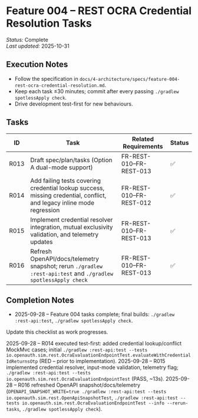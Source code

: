 # Feature 004 – REST OCRA Credential Resolution Tasks

_Status:_ Complete  
_Last updated:_ 2025-10-31

## Execution Notes
- Follow the specification in `docs/4-architecture/specs/feature-004-rest-ocra-credential-resolution.md`.
- Keep each task ≤30 minutes; commit after every passing `./gradlew spotlessApply check`.
- Drive development test-first for new behaviours.

## Tasks
| ID | Task | Related Requirements | Status |
|----|------|----------------------|--------|
| R013 | Draft spec/plan/tasks (Option A dual-mode support) | FR-REST-010–FR-REST-013 | ✅ |
| R014 | Add failing tests covering credential lookup success, missing credential, conflict, and legacy inline mode regression | FR-REST-010–FR-REST-012 | ✅ |
| R015 | Implement credential resolver integration, mutual exclusivity validation, and telemetry updates | FR-REST-010–FR-REST-013 | ✅ |
| R016 | Refresh OpenAPI/docs/telemetry snapshot; rerun `./gradlew :rest-api:test` and `./gradlew spotlessApply check` | FR-REST-010–FR-REST-013 | ✅ |

## Completion Notes
- 2025-09-28 – Feature 004 tasks complete; final builds: `./gradlew :rest-api:test`, `./gradlew spotlessApply check`.

Update this checklist as work progresses.

2025-09-28 – R014 executed test-first: added credential lookup/conflict MockMvc cases; initial `./gradlew :rest-api:test --tests io.openauth.sim.rest.OcraEvaluationEndpointTest.evaluateWithCredentialIdReturnsOtp` (RED – prior to implementation).
2025-09-28 – R015 implemented credential resolver, input-mode validation, telemetry flag; `./gradlew :rest-api:test --tests io.openauth.sim.rest.OcraEvaluationEndpointTest` (PASS, ~13s).
2025-09-28 – R016 refreshed OpenAPI snapshot/docs/telemetry (`OPENAPI_SNAPSHOT_WRITE=true ./gradlew :rest-api:test --tests io.openauth.sim.rest.OpenApiSnapshotTest`, `./gradlew :rest-api:test --tests io.openauth.sim.rest.OcraEvaluationEndpointTest --info --rerun-tasks`, `./gradlew spotlessApply check`).
